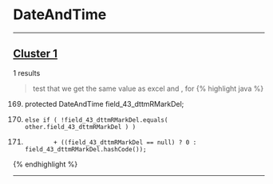 # DateAndTime

***

## [Cluster 1](./1)
1 results
> test that we get the same value as excel and , for 
{% highlight java %}
169. protected DateAndTime field_43_dttmRMarkDel;
355.     else if ( !field_43_dttmRMarkDel.equals( other.field_43_dttmRMarkDel ) )
479.             + ((field_43_dttmRMarkDel == null) ? 0 : field_43_dttmRMarkDel.hashCode());
{% endhighlight %}

***

